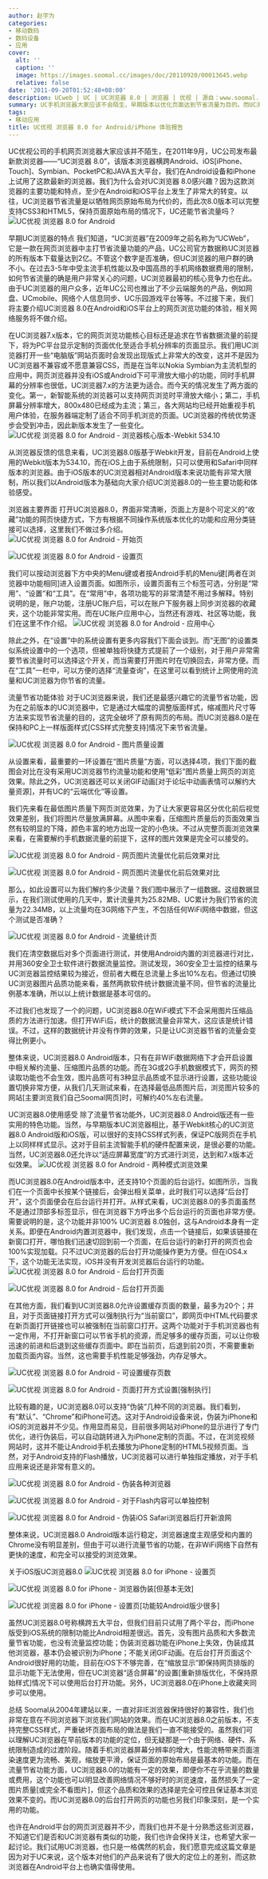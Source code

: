 ```yaml
---
author: 赵宇为
categories:
- 移动数码
- 数码设备
- 应用
cover:
  alt: ''
  caption: ''
  image: https://images.soomal.cc/images/doc/20110920/00013645.webp
  relative: false
date: '2011-09-20T01:52:48+08:00'
description: UCweb | UC | UC浏览器 8.0 | 浏览器 | 优视 | 源自：www.soomal.com | 版权：原创 |  平均/总评分：09.40/94
summary: UC手机浏览器大家应该不会陌生，早期版本以优化页面达到节省流量为目的。而UC浏览器8.0和之前版本定位完全不同的产品，它在优化中不在破坏页面原始布局，并横跨6大手机系统平台，我们这里带来Android版和iPhone版的体验报告。在不改变页面布局的情况下，UC浏览器是否还能节省流量？
tags:
- 移动应用
title: UC优视 浏览器 8.0 for Android/iPhone 体验报告
---
```


UC优视公司的手机网页浏览器大家应该并不陌生，在2011年9月，UC公司发布最新款浏览器――“UC浏览器 8.0”，该版本浏览器横跨Android、iOS[iPhone、Touch]、Symbian、PocketPC和JAVA五大平台，我们在Android设备和iPhone上试用了这款最新的浏览器。我们为什么会对UC浏览器 8.0感兴趣？因为这款浏览器的主要功能和特点，至少在Android和iOS平台上发生了非常大的转变。以往，UC浏览器节省流量是以牺牲网页原始布局为代价的，而此次8.0版本可以完整支持CSS3和HTML5，保持页面原始布局的情况下，UC还能节省流量吗？
![UC优视 浏览器 8.0 for Android](https://images.soomal.cc/images/doc/20110920/00013645.webp)




早期UC浏览器的特点
我们知道，“UC浏览器”在2009年之前名称为“UCWeb”，它是一款在网页浏览器中主打节省流量功能的产品，UC公司官方数据称UC浏览器的所有版本下载量达到2亿。不管这个数字是否准确，但UC浏览器的用户群的确不小。在过去3-5年中受主流手机性能以及中国高昂的手机网络数据费用的限制，如何节省流量的确是用户非常关心的问题，UC浏览器最初的核心竞争力也在此。由于UC浏览器的用户众多，近年UC公司也推出了不少云端服务的产品，例如网盘、UCmobile、网络个人信息同步、UC乐园游戏平台等等。不过接下来，我们将主要介绍UC浏览器 8.0在Android和iOS平台上的网页浏览功能的体验，相关网络服务将不做介绍。

在UC浏览器7.x版本，它的网页浏览功能核心目标还是追求在节省数据流量的前提下，将为PC平台显示定制的页面优化至适合手机分辨率的页面显示。我们用UC浏览器打开一些“电脑版”网站页面时会发现出现版式上非常大的改变，这并不是因为UC浏览器不兼容或不愿意兼容CSS，而是在当年以Nokia Symbian为主流机型的应用中，网页浏览器并没有iOS或Android下可平滑放大缩小的功能，同时手机屏幕的分辨率也很低，UC浏览器7.x的方法更为适合。而今天的情况发生了两方面的变化。第一，新智能系统的浏览器可以支持网页浏览时平滑放大缩小；第二，手机屏幕分辨率增大，800x480已经成为主流；第三，各大网站均已经开始重视手机用户体验，在服务器端定制了适合不同手机浏览的页面。UC浏览器的传统优势逐步会受到冲击，因此新版本发生了一些变化。
![UC优视 浏览器 8.0 for Android - 浏览器核心版本-Webkit 534.10](https://images.soomal.cc/images/doc/20110920/00013641.webp)




从浏览器反馈的信息来看，UC浏览器8.0版基于Webkit开发，目前在Android上使用的Webkit版本为534.10，而在iOS上由于系统限制，只可以使用和Safari中同样版本的浏览器。由于iOS版本的UC浏览器相对Android版本来说功能有非常大限制，所以我们以Android版本为基础向大家介绍UC浏览器8.0的一些主要功能和体验感受。

浏览器主要界面
打开UC浏览器8.0，界面非常清晰，页面上方是8个可定义的“收藏”功能的网页快捷方式，下方有根据不同操作系统版本优化的功能和应用分类链接可以选择，这里我们不做过多介绍。
![UC优视 浏览器 8.0 for Android - 开始页](https://images.soomal.cc/images/doc/20110919/00013624.webp)




![UC优视 浏览器 8.0 for Android - 设置页](https://images.soomal.cc/images/doc/20110919/00013625.webp)




我们可以按动浏览器下方中央的Menu键或者按Android手机的Menu键[两者在浏览器中功能相同]进入设置页面。如图所示，设置页面有三个标签可选，分别是“常用”、“设置”和“工具”。在“常用”中，各项功能写的非常清楚不用过多解释。特别说明的是，账户功能，注册UC账户后，可以在账户下服务器上同步浏览器的收藏夹，这个功能非常实用。而在UC账户应用中心，当然还有游戏、社区等功能，我们在这里不作介绍。
![UC优视 浏览器 8.0 for Android - 应用中心](https://images.soomal.cc/images/doc/20110919/00013631.webp)




除此之外，在“设置”中的系统设置有更多内容我们下面会谈到。而“无图”的设置类似系统设置中的一个选项，但被单独将快捷方式提前了一个级别，对于用户非常需要节省流量时可以选择这个开关，而当需要打开图片时在切换回去，非常方便。而在“工具”一栏中，可以方便的选择“流量查询”，在这里可以看到统计上网使用的流量和UC浏览器为你节省的流量。

流量节省功能体验
对于UC浏览器来说，我们还是最感兴趣它的流量节省功能，因为在之前版本的UC浏览器中，它是通过大幅度的调整版面样式，缩减图片尺寸等方法来实现节省流量的目的，这完全破坏了原有网页的布局。而UC浏览器8.0是在保持和PC上一样版面样式[CSS样式完整支持]情况下来节省流量。

![UC优视 浏览器 8.0 for Android - 图片质量设置](https://images.soomal.cc/images/doc/20110919/00013627.webp)




从设置来看，最重要的一环设置在“图片质量”方面，可以选择4项，我们下面的截图会对比在没有采用UC浏览器节约流量功能和使用“低彩”图片质量上网页的浏览效果。除此之外，UC浏览器还可以关闭GIF动画[对于论坛中动画表情可以解约大量资源]，并有UC的“云端优化”等设置。

我们先来看在最低图片质量下网页浏览效果，为了让大家更容易区分优化前后视觉效果差别，我们将图片尽量放满屏幕。从图中来看，压缩图片质量后的页面效果当然有较明显的下降，颜色丰富的地方出现一定的小色块。不过从完整页面浏览效果来看，在需要解约手机数据流量的前提下，这样的图片效果是完全可以接受的。

![UC优视 浏览器 8.0 for Android - 网页图片流量优化前后效果对比](https://images.soomal.cc/images/doc/20110920/00013633.webp)




![UC优视 浏览器 8.0 for Android - 网页图片流量优化前后效果对比](https://images.soomal.cc/images/doc/20110920/00013634.webp)




那么，如此设置可以为我们解约多少流量？我们图中展示了一组数据。这组数据显示，在我们测试使用的几天中，累计流量共为25.82MB、UC累计为我们节省的流量为22.34MB，以上流量均在3G网络下产生，不包括任何WiFi网络中数据，但这个测试是否准确？

![UC优视 浏览器 8.0 for Android - 流量统计页](https://images.soomal.cc/images/doc/20110919/00013626.webp)




我们在清空数据后对多个页面进行测试，并使用Android内置的浏览器进行对比，并用360安全卫士软件进行数据流量监控。测试发现，360安全卫士监控的结果与UC浏览器监控结果较为接近，但前者大概在总流量上多出10%左右。但通过切换UC浏览器图片品质功能来看，虽然两款软件统计数据流量不同，但节省的流量比例基本准确，所以以上统计数据是基本可信的。

不过我们也发现了一个的问题，UC浏览器8.0在WiFi模式下不会采用图片压缩品质的方法进行加速。但打开WiFi后，统计的数据流量会非常大，这应该是统计错误。不过，这样的数据统计并没有作弊的效果，只是让UC浏览器节省的流量会变得比例更小。

整体来说，UC浏览器8.0 Android版本，只有在非WiFi数据网络下才会开启设置中相关解约流量、压缩图片品质的功能。而在3G或2G手机数据模式下，网页的预读取功能也不会生效，图片品质可有3种显示品质或不显示进行设置，这些功能设置切换非常方便，从我们几天测试来看，在选择最低品质图片后，浏览图片较多的网站[主要浏览我们自己Soomal网页]时，可解约40%左右流量。

UC浏览器8.0使用感受
除了流量节省功能外，UC浏览器8.0 Android版还有一些实用的特色功能。当然，与早期版本UC浏览器相比，基于Webkit核心的UC浏览器8.0 Android版和iOS版，可以很好的支持CSS样式列表，保证PC版网页在手机上以同样样式显示。这对于目前主流智能手机的硬件配置来说，是很必要的功能。当然，UC浏览器8.0还允许以“适应屏幕宽度”的方式进行浏览，达到和7.x版本近似效果。
![UC优视 浏览器 8.0 for Android - 两种模式浏览效果](https://images.soomal.cc/images/doc/20110920/00013632.webp)




而UC浏览器8.0在Android版本中，还支持10个页面的后台运行。如图所示，当我们在一个页面中长按某个链接后，会弹出相关菜单，此时我们可以选择“后台打开”，这个页面便会在后台运行并打开。从样式来看，UC浏览器8.0的多页面虽然不是通过顶部多标签显示，但在浏览器下方呼出多个后台运行的页面也非常方便。需要说明的是，这个功能并非100% UC浏览器 8.0独创，这与Android本身有一定关系。即便在Android内置浏览器中，我们发现，点击一个链接后，如果该链接在新窗口打开，哪怕我们迅速切回到前一个页面，在后台运行的新打开的网页也会100%实现加载。只不过UC浏览器的后台打开功能操作更为方便。但在iOS4.x下，这个功能无法实现，iOS并没有开发浏览器后台运行的功能。
![UC优视 浏览器 8.0 for Android - 后台打开页面](https://images.soomal.cc/images/doc/20110920/00013635.webp)




![UC优视 浏览器 8.0 for Android - 后台打开页面](https://images.soomal.cc/images/doc/20110920/00013636.webp)




在其他方面，我们看到UC浏览器8.0允许设置缓存页面的数量，最多为20个；并且，对于页面链接打开方式可以强制执行为“当前窗口”，即网页中HTML代码要求在新页面打开链接也可以被强制在当前窗口打开。这两个功能对于手机浏览器也有一定作用，不打开新窗口可以节省手机的资源，而足够多的缓存页面，可以让你极迅速的前进和后退到这些缓存页面中。即在当前页，后退到前20页，不需要重新加载页面内容。当然，这也需要手机性能足够强劲，内存足够大。

![UC优视 浏览器 8.0 for Android - 可设置缓存页数](https://images.soomal.cc/images/doc/20110919/00013629.webp)




![UC优视 浏览器 8.0 for Android - 页面打开方式设置[强制执行]](https://images.soomal.cc/images/doc/20110919/00013628.webp)




比较有趣的是，UC浏览器8.0可以支持“伪装”几种不同的浏览器。我们看到，有“默认”、“Chrome”和iPhone可选。这对于Android设备来说，伪装为iPhone和iOS的浏览器并不少见。作用显而易见，目前很多网站对iPhone的显示进行了专门优化，进行伪装后，可以自动跳转进入为iPhone定制的页面。不过，在浏览视频网站时，这并不能让Android手机去播放为iPhone定制的HTML5视频页面。当然，对于Android支持的Flash播放，UC浏览器可以进行单独指定播放，对于手机应用来说还是非常有意义的。

![UC优视 浏览器 8.0 for Android - 伪装各种浏览器](https://images.soomal.cc/images/doc/20110919/00013630.webp)




![UC优视 浏览器 8.0 for Android - 对于Flash内容可以单独控制](https://images.soomal.cc/images/doc/20110920/00013637.webp)




![UC优视 浏览器 8.0 for Android - 伪装iOS Safari浏览器后打开新浪网](https://images.soomal.cc/images/doc/20110920/00013638.webp)




整体来说，UC浏览器8.0 Android版本运行稳定，浏览器速度主观感受和内置的Chrome没有明显差别，但由于可以进行流量节省的功能，在非WiFi网络下自然有更快的速度，和完全可以接受的浏览效果。

关于iOS版UC浏览器8.0
![UC优视 浏览器 8.0 for iPhone - 设置页](https://images.soomal.cc/images/doc/20110920/00013642.webp)




![UC优视 浏览器 8.0 for iPhone - 浏览器伪装[但基本无效]](https://images.soomal.cc/images/doc/20110920/00013643.webp)




![UC优视 浏览器 8.0 for iPhone - 设置页[功能较Android版少很多]](https://images.soomal.cc/images/doc/20110920/00013644.webp)




虽然UC浏览器8.0号称横跨五大平台，但我们目前只试用了两个平台，而iPhone版受到iOS系统的限制功能比Android相差很远。首先，没有图片品质和大多数流量节省功能，也没有流量监控功能；伪装浏览器功能在iPhone上失效，伪装成其他浏览器，基本仍会被识别为iPhone；不能关闭GIF动画。在后台打开页面这个Android很好用的功能，目前在iOS下不够完善，在“缩放显示”即保持网页排版的显示功能下无法使用，但在UC浏览器“适合屏幕”的设置[重新排版优化，不保持原始样式]情况下可以使用后台打开功能。另外，UC浏览器8.0在iPhone上收藏夹同步可以使用。

总结
Soomal从2004年建站以来，一直对非IE浏览器保持很好的兼容性，我们也非常在意在不同浏览器下浏览我们网站的效果。而在UC浏览器8.0之前版本，不支持完整CSS样式，严重破坏页面布局的做法是我们一直不能接受的。虽然我们可以理解UC浏览器在早前版本的功能的定位，但无疑那是一个由于网络、硬件、系统限制造成的过渡阶段。随着手机浏览器屏幕分辨率的增大，性能流畅带来页面渲染速度更为流畅、美观，缩放更平滑，保证页面的原始布局是最基本的功能。而在流量节省功能方面，UC浏览器8.0的功能有一定的效果，即便你不在乎流量的数量或费用，这个功能也可以明显改善网络情况不够好时的浏览速度，虽然损失了一定图片质量[或完全不看图片]，但这个品质和效果的选择是完全可控且保证基本浏览效果不变的。而UC浏览器8.0的后台打开网页的功能也另我们印象深刻，是一个实用的功能。

也许在Android平台的网页浏览器并不少，而我们也并不是十分熟悉这些浏览器，不知道它们是否和UC浏览器有类似的功能，我们也许会保持关注，也希望大家一起讨论。我们试用UC浏览器，也只是一格偶然的机会，我们愿意完成这篇文章是因为对于UC来说，这个版本对他们的产品来说有了很大的定位上的差别，而这款浏览器在Android平台上也确实值得使用。